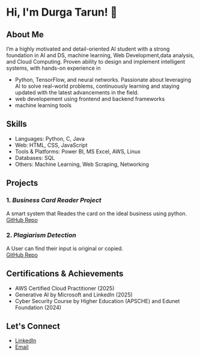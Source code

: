 # Hi, I'm Durga Tarun! 👋

## About Me
I’m a highly motivated and detail-oriented AI student with a strong foundation in AI and DS, machine learning, Web Development,data analysis, and Cloud Computing. Proven ability to design and implement intelligent systems, with hands-on experience in 
- Python, TensorFlow, and neural networks. Passionate about leveraging AI to solve  real-world problems, continuously learning and staying updated with the latest  advancements in the field.
- web developement using frontend and backend frameworks
- machine learning tools

## Skills
- Languages: Python, C, Java
- Web: HTML, CSS, JavaScript
- Tools & Platforms: Power BI, MS Excel, AWS, Linux
- Databases: SQL
- Others: Machine Learning, Web Scraping, Networking

## Projects

### 1. *Business Card Reader Project*
A smart system that Reades the card on the ideal business using python.  
[GitHub Repo](https://github.com/Tarundali/Project_Businesses_card_reader)

### 2. *Plagiarism Detection*
A User can find their input is original or copied.  
[GitHub Repo](https://github.com/Tarundali/Project_Plagiarism)

## Certifications & Achievements
- AWS Certified Cloud Practitioner (2025) 
- Generative AI by Microsoft and LinkedIn (2025)
- Cyber Security Course by Higher Education (APSCHE) and Edunet Foundation (2024)

## Let's Connect
- [LinkedIn](https://www.linkedin.com/in/durga-tarun-dali)
- [Email](mailto:tarundali406@gmail.com)

<!--
**Tarundali/Tarundali** is a ✨ _special_ ✨ repository because its `README.md` (this file) appears on your GitHub profile.

Here are some ideas to get you started:

- 🔭 I’m currently working on ...
- 🌱 I’m currently learning ...
- 👯 I’m looking to collaborate on ...
- 🤔 I’m looking for help with ...
- 💬 Ask me about ...
- 📫 How to reach me: ...
- 😄 Pronouns: ...
- ⚡ Fun fact: ...
-->
